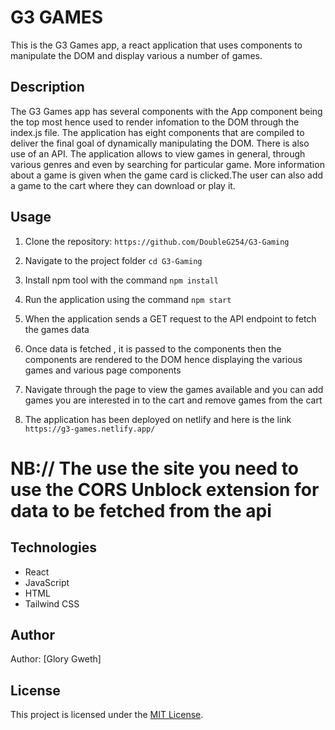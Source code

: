 # G3 GAMES 
This is the G3 Games app, a react application that uses components to manipulate the DOM and display various a number of games.

## Description
The G3 Games app has several components with the App component being the top most hence used to render infomation to the DOM through the index.js file.
The application has eight components that are compiled to deliver the final goal of dynamically manipulating the DOM.
There is also use of an API.
The application allows to view games in general, through various genres and even by searching for particular game.
More information about a game is given when the game card is clicked.The user can also add a game to the cart where they can download or play it.

## Usage

1. Clone the repository:
`https://github.com/DoubleG254/G3-Gaming`

2. Navigate to the project folder
`cd G3-Gaming`

3. Install npm tool with the command
`npm install`

4. Run the application using the command
`npm start`

5. When the application sends a GET request to the API endpoint to fetch the games data

6. Once data is fetched , it is passed to the components then the components are rendered to the DOM hence displaying the various games and various page components

7. Navigate through the page to view the games available and you can add games you are interested in to the cart and remove games from the cart
8. The application has been deployed on netlify and here is the link `https://g3-games.netlify.app/`
 
 # NB:// The use the site you need to use the CORS Unblock extension for data to be fetched from the api

## Technologies

* React
* JavaScript
* HTML
* Tailwind CSS
 

## Author

Author: [Glory Gweth]

## License

This project is licensed under the [MIT License](LICENSE).
